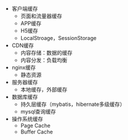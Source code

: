 - 客户端缓存
	- 页面和流量器缓存
	- APP缓存
	- H5缓存
	- LocalStroage，SessionStorage
- CDN缓存
	- 内容存储：数据的缓存
	- 内容分发：负载均衡
- nginx缓存
	- 静态资源
- 服务器缓存
	- 本地缓存，外部缓存
- 数据库缓存
	- 持久层缓存（mybatis，hibernate多级缓存）
	- mysql查询缓存
- 操作系统缓存
	- Page Cache
	- Buffer Cache
